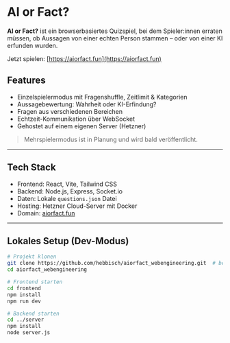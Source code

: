 # AI or Fact?

**AI or Fact?** ist ein browserbasiertes Quizspiel, bei dem Spieler:innen erraten müssen, ob Aussagen von einer echten Person stammen – oder von einer KI erfunden wurden.

Jetzt spielen: [https://aiorfact.fun](https://aiorfact.fun)

## Features

- Einzelspielermodus mit Fragenshuffle, Zeitlimit & Kategorien
- Aussagebewertung: Wahrheit oder KI-Erfindung?
- Fragen aus verschiedenen Bereichen
- Echtzeit-Kommunikation über WebSocket
- Gehostet auf einem eigenen Server (Hetzner)

> Mehrspielermodus ist in Planung und wird bald veröffentlicht.

---

## Tech Stack

- Frontend: React, Vite, Tailwind CSS  
- Backend: Node.js, Express, Socket.io  
- Daten: Lokale `questions.json` Datei  
- Hosting: Hetzner Cloud-Server mit Docker  
- Domain: [aiorfact.fun](https://aiorfact.fun)

---

## Lokales Setup (Dev-Modus)

```bash
# Projekt klonen
git clone https://github.com/hebbisch/aiorfact_webengineering.git  # bei Bedarf anpassen
cd aiorfact_webengineering

# Frontend starten
cd frontend
npm install
npm run dev

# Backend starten
cd ../server
npm install
node server.js
